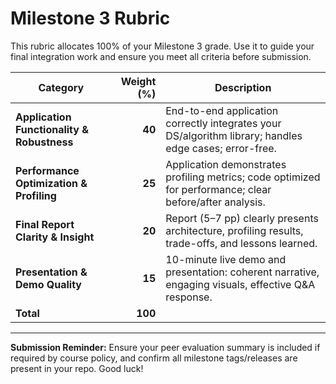 # Milestone 3 Rubric

This rubric allocates 100% of your Milestone 3 grade. Use it to guide your final integration work and ensure you meet all criteria before submission.

| Category                                  | Weight (%) | Description                                                                                             |
|-------------------------------------------|-----------:|---------------------------------------------------------------------------------------------------------|
| **Application Functionality & Robustness**| **40**     | End-to-end application correctly integrates your DS/algorithm library; handles edge cases; error-free. |
| **Performance Optimization & Profiling**  | **25**     | Application demonstrates profiling metrics; code optimized for performance; clear before/after analysis.|
| **Final Report Clarity & Insight**        | **20**     | Report (5–7 pp) clearly presents architecture, profiling results, trade-offs, and lessons learned.      |
| **Presentation & Demo Quality**           | **15**     | 10-minute live demo and presentation: coherent narrative, engaging visuals, effective Q&A response.    |
| **Total**                                 | **100**    |                                                                                                         |

---

**Submission Reminder:** Ensure your peer evaluation summary is included if required by course policy, and confirm all milestone tags/releases are present in your repo. Good luck!

